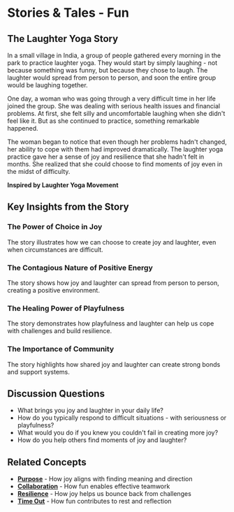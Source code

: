 # Stories & Tales - Fun

## The Laughter Yoga Story

In a small village in India, a group of people gathered every morning in the park to practice laughter yoga. They would start by simply laughing - not because something was funny, but because they chose to laugh. The laughter would spread from person to person, and soon the entire group would be laughing together.

One day, a woman who was going through a very difficult time in her life joined the group. She was dealing with serious health issues and financial problems. At first, she felt silly and uncomfortable laughing when she didn't feel like it. But as she continued to practice, something remarkable happened.

The woman began to notice that even though her problems hadn't changed, her ability to cope with them had improved dramatically. The laughter yoga practice gave her a sense of joy and resilience that she hadn't felt in months. She realized that she could choose to find moments of joy even in the midst of difficulty.

**Inspired by Laughter Yoga Movement**

## Key Insights from the Story

### The Power of Choice in Joy
The story illustrates how we can choose to create joy and laughter, even when circumstances are difficult.

### The Contagious Nature of Positive Energy
The story shows how joy and laughter can spread from person to person, creating a positive environment.

### The Healing Power of Playfulness
The story demonstrates how playfulness and laughter can help us cope with challenges and build resilience.

### The Importance of Community
The story highlights how shared joy and laughter can create strong bonds and support systems.

## Discussion Questions
- What brings you joy and laughter in your daily life?
- How do you typically respond to difficult situations - with seriousness or playfulness?
- What would you do if you knew you couldn't fail in creating more joy?
- How do you help others find moments of joy and laughter?

## Related Concepts
- **[Purpose](../purpose/README.md)** - How joy aligns with finding meaning and direction
- **[Collaboration](../collaboration/README.md)** - How fun enables effective teamwork
- **[Resilience](../resilience/README.md)** - How joy helps us bounce back from challenges
- **[Time Out](../time-out/README.md)** - How fun contributes to rest and reflection
